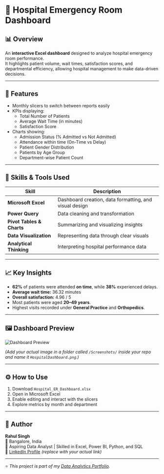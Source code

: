 # 🏥 Hospital Emergency Room Dashboard

## 📊 Overview
An **interactive Excel dashboard** designed to analyze hospital emergency room performance.  
It highlights patient volume, wait times, satisfaction scores, and departmental efficiency, allowing hospital management to make data-driven decisions.

---

## 🚀 Features
- Monthly slicers to switch between reports easily  
- KPIs displaying:
  - Total Number of Patients
  - Average Wait Time (in minutes)
  - Satisfaction Score  
- Charts showing:
  - Admission Status (% Admitted vs Not Admitted)
  - Attendance within time (On-Time vs Delay)
  - Patient Gender Distribution
  - Patients by Age Group
  - Department-wise Patient Count

---

## 🧠 Skills & Tools Used
| Skill | Description |
|--------|--------------|
| **Microsoft Excel** | Dashboard creation, data formatting, and visual design |
| **Power Query** | Data cleaning and transformation |
| **Pivot Tables & Charts** | Summarizing and visualizing insights |
| **Data Visualization** | Representing data through clear visuals |
| **Analytical Thinking** | Interpreting hospital performance data |

---

## 📈 Key Insights
- **62%** of patients were attended **on time**, while **38%** experienced delays.  
- **Average wait time:** 36.32 minutes  
- **Overall satisfaction:** 4.96 / 5  
- Most patients were aged **20–49 years**.  
- Highest visits recorded under **General Practice** and **Orthopedics**.

---

## 🖼️ Dashboard Preview
![Dashboard Preview](../Screenshots/HospitalDashboard.png)

*(Add your actual image in a folder called `/Screenshots/` inside your repo and name it `HospitalDashboard.png`.)*

---

## ⚙️ How to Use
1. Download `Hospital_ER_Dashboard.xlsx`
2. Open in Microsoft Excel
3. Enable editing and interact with the slicers  
4. Explore metrics by month and department

---

## 👤 Author
**Rahul Singh**  
📍 Bangalore, India  
💼 Aspiring Data Analyst | Skilled in Excel, Power BI, Python, and SQL  
🔗 [LinkedIn Profile](https://www.linkedin.com/in/rahul-singh/) *(replace with your actual link)*

---

⭐ *This project is part of my [Data Analytics Portfolio](https://github.com/Rahulsingh-da/Data-Analytics-portfolio).*
